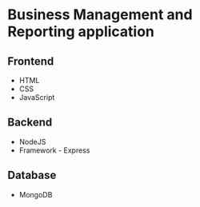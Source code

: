 # Business Management and Reporting application

<h2>Frontend</h2> 
<ul>
 <li>HTML </li>
 <li>CSS </li>
 <li>JavaScript </li>
</ul>

<h2>Backend</h2> 
<ul>
 <li>NodeJS </li>
 <li>Framework - Express </li>
</ul>

<h2>Database</h2> 
<ul>
 <li>MongoDB </li>
</ul>